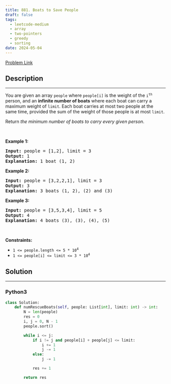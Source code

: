 ```yaml
---
title: 881. Boats to Save People
draft: false
tags: 
  - leetcode-medium
  - array
  - two-pointers
  - greedy
  - sorting
date: 2024-05-04
---
```


[Problem Link](https://leetcode.com/problems/boats-to-save-people/)

## Description

---
<p>You are given an array <code>people</code> where <code>people[i]</code> is the weight of the <code>i<sup>th</sup></code> person, and an <strong>infinite number of boats</strong> where each boat can carry a maximum weight of <code>limit</code>. Each boat carries at most two people at the same time, provided the sum of the weight of those people is at most <code>limit</code>.</p>

<p>Return <em>the minimum number of boats to carry every given person</em>.</p>

<p>&nbsp;</p>
<p><strong class="example">Example 1:</strong></p>

<pre>
<strong>Input:</strong> people = [1,2], limit = 3
<strong>Output:</strong> 1
<strong>Explanation:</strong> 1 boat (1, 2)
</pre>

<p><strong class="example">Example 2:</strong></p>

<pre>
<strong>Input:</strong> people = [3,2,2,1], limit = 3
<strong>Output:</strong> 3
<strong>Explanation:</strong> 3 boats (1, 2), (2) and (3)
</pre>

<p><strong class="example">Example 3:</strong></p>

<pre>
<strong>Input:</strong> people = [3,5,3,4], limit = 5
<strong>Output:</strong> 4
<strong>Explanation:</strong> 4 boats (3), (3), (4), (5)
</pre>

<p>&nbsp;</p>
<p><strong>Constraints:</strong></p>

<ul>
	<li><code>1 &lt;= people.length &lt;= 5 * 10<sup>4</sup></code></li>
	<li><code>1 &lt;= people[i] &lt;= limit &lt;= 3 * 10<sup>4</sup></code></li>
</ul>


## Solution

---
### Python3
``` py title='boats-to-save-people'
class Solution:
    def numRescueBoats(self, people: List[int], limit: int) -> int:
        N = len(people)
        res = 0
        i, j = 0, N - 1
        people.sort()

        while i <= j:
            if i != j and people[i] + people[j] <= limit:
                i += 1
                j -= 1
            else:
                j -= 1

            res += 1

        return res
```


